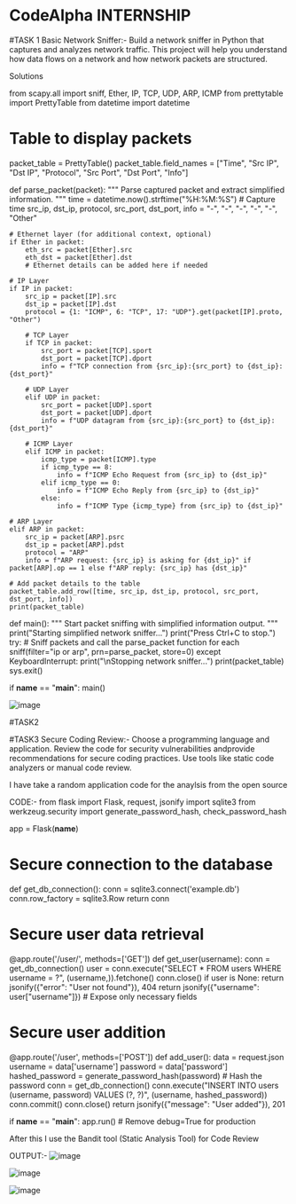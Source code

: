 
# CodeAlpha INTERNSHIP

#TASK 1
Basic Network Sniffer:-
Build a network sniffer in Python that captures and analyzes network traffic. This project will help you understand how data flows on a network and how network packets are structured.

Solutions

from scapy.all import sniff, Ether, IP, TCP, UDP, ARP, ICMP
from prettytable import PrettyTable
from datetime import datetime

# Table to display packets
packet_table = PrettyTable()
packet_table.field_names = ["Time", "Src IP", "Dst IP", "Protocol", "Src Port", "Dst Port", "Info"]

def parse_packet(packet):
    """
    Parse captured packet and extract simplified information.
    """
    time = datetime.now().strftime("%H:%M:%S")  # Capture time
    src_ip, dst_ip, protocol, src_port, dst_port, info = "-", "-", "-", "-", "-", "Other"

    # Ethernet layer (for additional context, optional)
    if Ether in packet:
        eth_src = packet[Ether].src
        eth_dst = packet[Ether].dst
        # Ethernet details can be added here if needed

    # IP Layer
    if IP in packet:
        src_ip = packet[IP].src
        dst_ip = packet[IP].dst
        protocol = {1: "ICMP", 6: "TCP", 17: "UDP"}.get(packet[IP].proto, "Other")

        # TCP Layer
        if TCP in packet:
            src_port = packet[TCP].sport
            dst_port = packet[TCP].dport
            info = f"TCP connection from {src_ip}:{src_port} to {dst_ip}:{dst_port}"

        # UDP Layer
        elif UDP in packet:
            src_port = packet[UDP].sport
            dst_port = packet[UDP].dport
            info = f"UDP datagram from {src_ip}:{src_port} to {dst_ip}:{dst_port}"

        # ICMP Layer
        elif ICMP in packet:
            icmp_type = packet[ICMP].type
            if icmp_type == 8:
                info = f"ICMP Echo Request from {src_ip} to {dst_ip}"
            elif icmp_type == 0:
                info = f"ICMP Echo Reply from {src_ip} to {dst_ip}"
            else:
                info = f"ICMP Type {icmp_type} from {src_ip} to {dst_ip}"

    # ARP Layer
    elif ARP in packet:
        src_ip = packet[ARP].psrc
        dst_ip = packet[ARP].pdst
        protocol = "ARP"
        info = f"ARP request: {src_ip} is asking for {dst_ip}" if packet[ARP].op == 1 else f"ARP reply: {src_ip} has {dst_ip}"

    # Add packet details to the table
    packet_table.add_row([time, src_ip, dst_ip, protocol, src_port, dst_port, info])
    print(packet_table)

def main():
    """
    Start packet sniffing with simplified information output.
    """
    print("Starting simplified network sniffer...")
    print("Press Ctrl+C to stop.")
    try:
        # Sniff packets and call the parse_packet function for each
        sniff(filter="ip or arp", prn=parse_packet, store=0)
    except KeyboardInterrupt:
        print("\nStopping network sniffer...")
        print(packet_table)
        sys.exit()

if __name__ == "__main__":
    main()


![image](https://github.com/user-attachments/assets/5e4f714e-f438-4293-a831-1de79f194bb5)

#TASK2




#TASK3
Secure Coding Review:-
Choose a programming language and application. Review the code for security vulnerabilities andprovide recommendations for secure coding practices. Use tools like static code analyzers or manual code review.

I have take a random application code for the anaylsis from the open source 

CODE:-
from flask import Flask, request, jsonify
import sqlite3
from werkzeug.security import generate_password_hash, check_password_hash

app = Flask(__name__)

# Secure connection to the database
def get_db_connection():
    conn = sqlite3.connect('example.db')
    conn.row_factory = sqlite3.Row
    return conn

# Secure user data retrieval
@app.route('/user/<username>', methods=['GET'])
def get_user(username):
    conn = get_db_connection()
    user = conn.execute("SELECT * FROM users WHERE username = ?", (username,)).fetchone()
    conn.close()
    if user is None:
        return jsonify({"error": "User not found"}), 404
    return jsonify({"username": user["username"]})  # Expose only necessary fields

# Secure user addition
@app.route('/user', methods=['POST'])
def add_user():
    data = request.json
    username = data['username']
    password = data['password']
    hashed_password = generate_password_hash(password)  # Hash the password
    conn = get_db_connection()
    conn.execute("INSERT INTO users (username, password) VALUES (?, ?)", (username, hashed_password))
    conn.commit()
    conn.close()
    return jsonify({"message": "User added"}), 201

if __name__ == "__main__":
    app.run()  # Remove debug=True for production


After this I use the Bandit tool (Static Analysis Tool) for Code Review 

OUTPUT:-
![image](https://github.com/user-attachments/assets/f933129e-3c2a-4d51-a35c-550884d38fe0)

![image](https://github.com/user-attachments/assets/1a20888b-7975-4cd5-bc67-0411ed2e2888)

![image](https://github.com/user-attachments/assets/bc698a88-a174-413f-8a00-68dcedfd713e)


